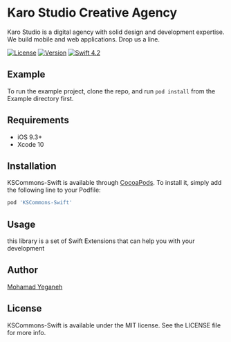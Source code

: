 # Karo Studio Creative Agency

Karo Studio is a digital agency with solid design and development expertise. We build mobile and web applications. Drop us a line.

[![License](https://img.shields.io/badge/license-MIT-lightgrey.svg)](https://github.com/karostudio/KSCommons-Swift/blob/master/LICENSE)
[![Version](https://img.shields.io/cocoapods/v/KSCommons-Swift.svg?style=flat)](https://cocoapods.org/pods/KSCommons-Swift)
[![Swift 4.2](https://img.shields.io/badge/Swift-4.2-green.svg?style=flat)](https://developer.apple.com/swift/)


## Example

To run the example project, clone the repo, and run `pod install` from the Example directory first.

## Requirements

- iOS 9.3+
- Xcode 10

## Installation

KSCommons-Swift is available through [CocoaPods](https://cocoapods.org). To install
it, simply add the following line to your Podfile:

```ruby
pod 'KSCommons-Swift'
```
## Usage

this library is a set of Swift Extensions that can help you  with your development

## Author

[Mohamad Yeganeh](https://github.com/mohamadyeganeh76)

## License

KSCommons-Swift is available under the MIT license. See the LICENSE file for more info.
